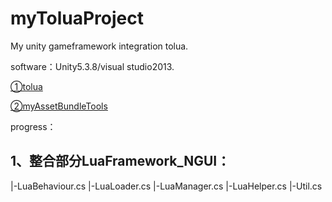 # myToluaProject
My unity gameframework integration tolua.

software：Unity5.3.8/visual studio2013.

[①tolua](https://github.com/topameng/tolua)

[②myAssetBundleTools](https://github.com/HushengStudent/myAssetBundleTools)

progress：

1、整合部分LuaFramework_NGUI：
-----------------------
   |-LuaBehaviour.cs
   |-LuaLoader.cs
   |-LuaManager.cs
   |-LuaHelper.cs
   |-Util.cs

